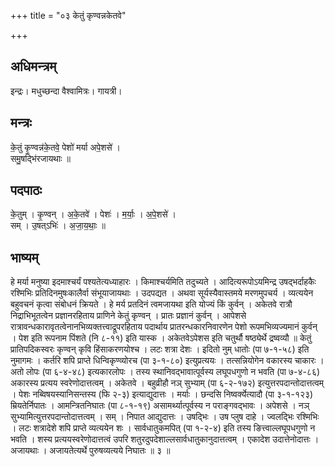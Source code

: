 +++
title = "०३ केतुं कृण्वन्नकेतवे"

+++
## अधिमन्त्रम्
इन्द्रः। मधुच्छन्दा वैश्वामित्रः। गायत्री।

## मन्त्रः
के॒तुं कृ॒ण्वन्न॑के॒तवे॒ पेशो॑ मर्या अपे॒शसे॑ ।  
समु॒षद्भि॑रजायथाः ॥

## पदपाठः
के॒तुम् । कृ॒ण्वन् । अ॒के॒तवे॑ । पेशः॑ । म॒र्याः॒ । अ॒पे॒शसे॑ ।  
सम् । उ॒षत्ऽभिः॑ । अ॒जा॒य॒थाः॒ ॥

## भाष्यम्
हे मर्या मनुष्या इदमाश्चर्यं पश्यतेत्यध्याहारः । किमाश्चर्यमिति तदुच्यते । आदित्यरूपोऽयमिन्द्र उषद्भर्दाहकैः रश्मिभिः प्रतिदिनमुषःकालैर्वा संभूयाजायथाः । उदपद्यत । अथवा सूर्यस्यैवास्तमये मरणमुपचर्य । व्यत्ययेन बहुवचनं कृत्वा संबोधनं क्रियते । हे मर्य प्रतदिनं त्वमजायथा इति योज्यं किं कुर्वन् । अकेतवे रात्रौ निद्राभिभूतत्वेन प्रज्ञानरहिताय प्राणिने केतुं कृण्वन् । प्रातः प्रज्ञानं कुर्वन् । आपेशसे रात्रावन्धकारावृतत्वेनानभिव्यक्तत्त्वाद्रूपरहिताय पदार्थाय प्रातरन्धकारनिवारणेन पेशो रूपमभिव्यज्यमानं कुर्वन् । पेश इति रूपनाम पिंशते (नि ८-११) इति यास्क । अकेतवेऽपेशस इति चतुर्थौ षष्ठ्येर्थे द्रष्वव्यौ ॥ केतुं प्रातिपदिकस्वरः कृण्वन् कृवि हिंसाकरणयोश्च । लटः शत्रा देशः । इदितो नुम् धातोः (पा ७-१-५८) इति नुमागमः । कर्तरि शपि प्राप्ते धिन्विकृण्व्योरच (पा ३-१-८०) इत्युप्रत्ययः । तत्सन्नियोगेन वकारस्य चाकारः । अतो लोपः (पा ६-४-४८) इत्यकारलोपः । तस्य स्थानिवद्भावात्पूर्वस्य लघूपधगुणो न भवति (पा ७-४-८६) अकारस्य प्रत्यय स्वरेणोदात्तत्वम् । अकेतवे । बहुव्रीहौ नञ् सुभ्याम् (पा ६-२-१७२) इत्युत्तरपदान्तोदात्तत्वम् । पेशः नब्विषयस्यानिसन्तस्य (फि २-३) इत्याद्युदात्तः । मर्याः । छन्दसि निष्वर्क्येत्यादौ (पा ३-१-१२३) म्रियतेर्निपातः । आमन्त्रितनिघातः (पा ८-१-१९) असामर्थ्यात्पूर्वस्य न पराङ्गवद्भावः । अपेशसे । नञ् सुभ्यामित्युत्तरपदान्तोदात्तत्वम् । सम् । निपात आद्युदात्तः । उषद्भिः । उष प्लुष दाहे । ज्वलद्भिः रश्मिभिः । लटः शत्रादेशे शपि प्राप्ते व्यत्ययेन शः । सार्वधातुकमपित् (पा १-२-४) इति तस्य ङित्त्वाल्लघूपधगुणो न भवति । शस्य प्रत्ययस्वरेणोदात्तत्वं उपरि शतुरदुपदेशाल्लसार्वधातुकानुदात्तत्वम् । एकादेश उदात्तेनोदात्तः । अजायथाः । अजायतेत्यर्थे पुरुषव्यत्यये निघातः ॥ ३ ॥